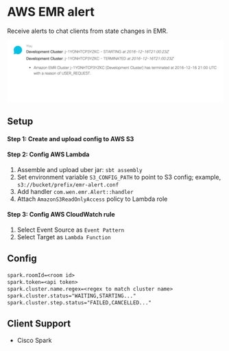 # AWS EMR alert
Receive alerts to chat clients from state changes in EMR.

![Spark Client](https://raw.githubusercontent.com/wenn/aws-emr-alert/master/images/emr.spark.chat.png)

## Setup

#### Step 1: Create and upload config to AWS S3
#### Step 2: Config AWS Lambda

1. Assemble and upload uber jar: `sbt assembly`
2. Set environment variable `S3_CONFIG_PATH` to point to S3 config; example, `s3://bucket/prefix/emr-alert.conf`
3. Add handler `com.wen.emr.Alert::handler`
4. Attach `AmazonS3ReadOnlyAccess` policy to Lambda role

#### Step 3: Config AWS CloudWatch rule

1. Select Event Source as `Event Pattern`
2. Select Target as `Lambda Function`

## Config

```
spark.roomId=<room id>
spark.token=<api token>
spark.cluster.name.regex=<regex to match cluster name>
spark.cluster.status="WAITING,STARTING..."
spark.cluster.step.status="FAILED,CANCELLED..."
```

## Client Support
- Cisco Spark

